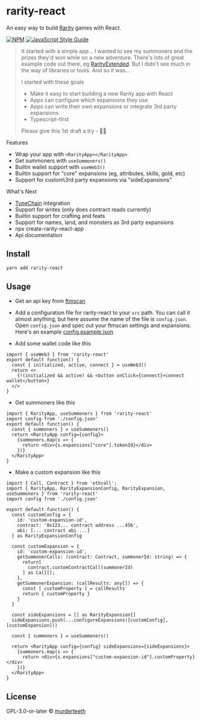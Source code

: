 # rarity-react

An easy way to build [Rarity](https://github.com/andrecronje/rarity) games with React.

[![NPM](https://img.shields.io/npm/v/rarity-react.svg)](https://www.npmjs.com/package/rarity-react) [![JavaScript Style Guide](https://img.shields.io/badge/code_style-standard-brightgreen.svg)](https://standardjs.com)

> It started with a simple app... I wanted to see my summoners and the prizes they'd won while on a new adventure. 
> There's lots of great example code out there, eg [RarityExtended](https://github.com/Rarity-Extended/RarityExtended).
> But I didn't see much in the way of libraries or tools. And so it was...
>
> I started with these goals
> - Make it easy to start building a new Rarity app with React
> - Apps can configure which expansions they use
> - Apps can write their own expansions or integrate 3rd party expansions
> - Typescript-first
>
> Please give this 1st draft a try - 👹🙏

Features
- Wrap your app with `<RarityApp></RarityApp>`
- Get summoners with `useSummoners()`
- Builtin wallet support with `useWeb3()`
- Builtin support for "core" expansions (eg, attributes, skills, gold, etc)
- Support for custom\3rd party expansions via "sideExpansions"

What's Next
- [TypeChain](https://github.com/dethcrypto/TypeChain) integration
- Support for writes (only does contract reads currently)
- Builtin support for crafting and feats
- Support for names, land, and monsters as 3rd party expansions
- npx create-rarity-react-app
- Api documentation


## Install
```bash
yarn add rarity-react
```


## Usage
- Get an api key from [ftmscan](https://ftmscan.com)

- Add a configuration file for rarity-react to your `src` path. You can call it almost anything, but here assume the name of the file is `config.json`. 
Open `config.json` and spec out your ftmscan settings and expansions. Here's an example [config.example.json](https://github.com/murderteeth/rarity-react/blob/main/config.example.json)

- Add some wallet code like this
```tsx
import { useWeb3 } from 'rarity-react'
export default function() {
  const { initialized, active, connect } = useWeb3()
  return <>
    {!(initialized && active) && <button onClick={connect}>connect wallet</button>}
  </>
}
```

- Get summoners like this
```tsx
import { RarityApp, useSummoners } from 'rarity-react'
import config from './config.json'
export default function() {
  const { summoners } = useSummoners()
  return <RarityApp config={config}>
    {summoners.map(s => {
      return <div>{s.expansions["core"].tokenId}</div>
    })}
  </RarityApp>
}
```

- Make a custom expansion like this
```tsx
import { Call, Contract } from 'ethcall';
import { RarityApp, RarityExpansionConfig, RarityExpansion, useSummoners } from 'rarity-react'
import config from './config.json'

export default function() {
  const customConfig = {
    id: 'custom-expansion-id',
    contract: '0x123... contract address ...456',
    abi: [... contract abi ...]
  } as RarityExpansionConfig

  const customExpansion = {
    id: 'custom-expansion-id',
    getSummonerCalls: (contract: Contract, summonerId: string) => {
      return[
        contract.customContractCall(summonerId)
      ] as Call[];
    },
    getSummonerExpansion: (callResults: any[]) => {
      const [ customProperty ] = callResults
      return { customProperty }
    }
  }

  const sideExpansions = [] as RarityExpansion[]
  sideExpansions.push(...configureExpansions([customConfig], [customExpansion]))

  const { summoners } = useSummoners()

  return <RarityApp config={config} sideExpansions={sideExpansions}>
    {summoners.map(s => {
      return <div>{s.expansions["custom-expansion-id"].customProperty}</div>
    })}
  </RarityApp>
}

```

## License

GPL-3.0-or-later © [murderteeth](https://github.com/murderteeth)
